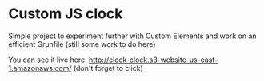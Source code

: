 # Custom JS clock

Simple project to experiment further with Custom Elements and work on an efficient Grunfile (still some work to do here)

You can see it live here: http://clock-clock.s3-website-us-east-1.amazonaws.com/ (don't forget to click)
